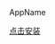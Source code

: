 
<body>
    <div class="container">
        <div class="title top-space">AppName</div>
        <div>
            <img class="icon top-space" src="https://github.com/xxx/raw/master/image.57x57.png" alt="">
        </div>
        <p class="download_content top-space">
            <a class="download_btn" href="itms-services://?action=download-manifest&url=https://raw.githubusercontent.com/xxx/master/trip/manifest.plist">点击安装</a>
        </p>
    </div>
